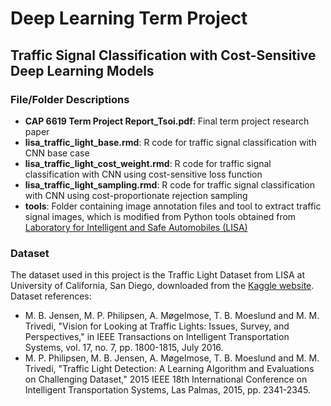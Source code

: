 # Deep Learning Term Project
## Traffic Signal Classification with Cost-Sensitive Deep Learning Models

### File/Folder Descriptions
- **CAP 6619 Term Project Report_Tsoi.pdf**: Final term project research paper
- **lisa_traffic_light_base.rmd**: R code for traffic signal classification with CNN base case
- **lisa_traffic_light_cost_weight.rmd**: R code for traffic signal classification with CNN using cost-sensitive loss function
- **lisa_traffic_light_sampling.rmd**: R code for traffic signal classification with CNN using cost-proportionate rejection sampling
- **tools**: Folder containing image annotation files and tool to extract traffic signal images, which is modified from Python tools obtained from [Laboratory for Intelligent and Safe Automobiles (LISA)](http://cvrr.ucsd.edu/LISA/lisa-traffic-sign-dataset.html)

### Dataset
The dataset used in this project is the Traffic Light Dataset from LISA at University of California, San Diego, downloaded from the [Kaggle website](https://www.kaggle.com/mbornoe/lisa-traffic-light-dataset). Dataset references:
- M. B. Jensen, M. P. Philipsen, A. Møgelmose, T. B. Moeslund and M. M. Trivedi, "Vision for Looking at Traffic Lights: Issues, Survey, and Perspectives," in IEEE Transactions on Intelligent Transportation Systems, vol. 17, no. 7, pp. 1800-1815, July 2016.
- M. P. Philipsen, M. B. Jensen, A. Møgelmose, T. B. Moeslund and M. M. Trivedi, "Traffic Light Detection: A Learning Algorithm and Evaluations on Challenging Dataset," 2015 IEEE 18th International Conference on Intelligent Transportation Systems, Las Palmas, 2015, pp. 2341-2345.
